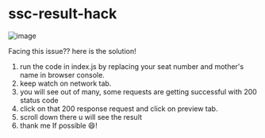 # ssc-result-hack

![image](https://user-images.githubusercontent.com/34675613/125987879-3e3b983e-85a6-4196-8b42-b3e149f2e615.png)

Facing this issue??
here is the solution!

1. run the code in index.js by replacing your seat number and mother's name in browser console.
2. keep watch on network tab.
3. you will see out of many, some requests are getting successful with 200 status code
4. click on that 200 response request and click on preview tab.
5. scroll down there u will see the result
6. thank me If possible 😄!
